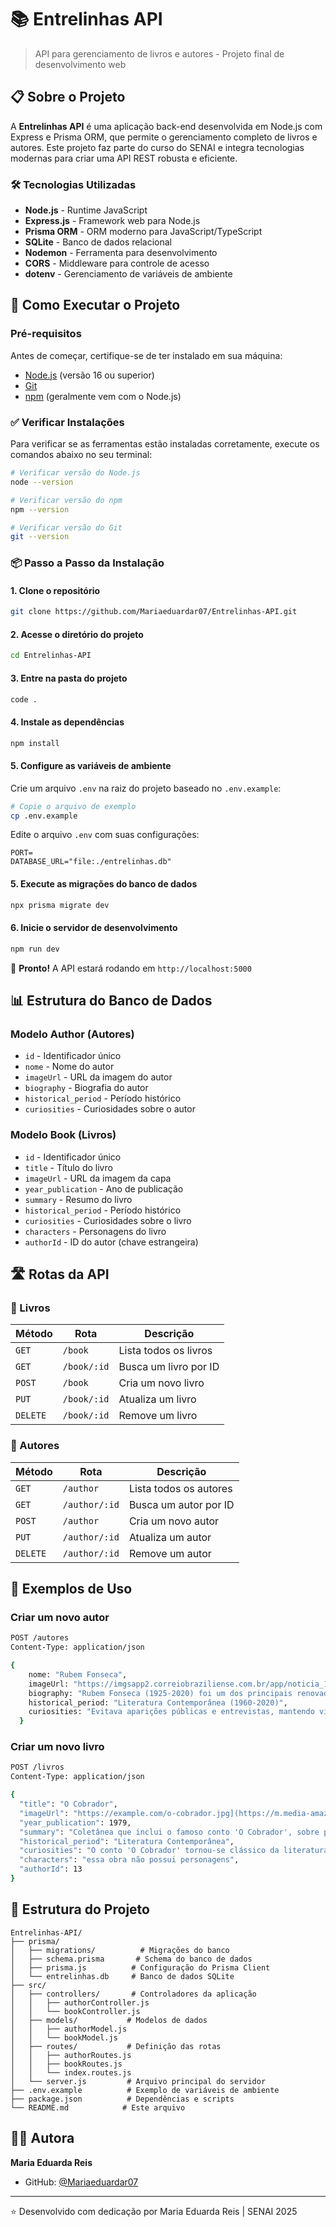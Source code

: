 # 📚 Entrelinhas API

> API para gerenciamento de livros e autores - Projeto final de desenvolvimento web

## 📋 Sobre o Projeto

A **Entrelinhas API** é uma aplicação back-end desenvolvida em Node.js com Express e Prisma ORM, que permite o gerenciamento completo de livros e autores. Este projeto faz parte do curso do SENAI e integra tecnologias modernas para criar uma API REST robusta e eficiente.

### 🛠️ Tecnologias Utilizadas

- **Node.js** - Runtime JavaScript
- **Express.js** - Framework web para Node.js
- **Prisma ORM** - ORM moderno para JavaScript/TypeScript
- **SQLite** - Banco de dados relacional
- **Nodemon** - Ferramenta para desenvolvimento
- **CORS** - Middleware para controle de acesso
- **dotenv** - Gerenciamento de variáveis de ambiente

## 🚀 Como Executar o Projeto

### Pré-requisitos

Antes de começar, certifique-se de ter instalado em sua máquina:
- [Node.js](https://nodejs.org/) (versão 16 ou superior)
- [Git](https://git-scm.com/)
- [npm](https://www.npmjs.com/) (geralmente vem com o Node.js)

### ✅ Verificar Instalações

Para verificar se as ferramentas estão instaladas corretamente, execute os comandos abaixo no seu terminal:

```bash
# Verificar versão do Node.js
node --version

# Verificar versão do npm
npm --version

# Verificar versão do Git
git --version
```

### 📦 Passo a Passo da Instalação

#### 1. Clone o repositório
```bash
git clone https://github.com/Mariaeduardar07/Entrelinhas-API.git
```

#### 2. Acesse o diretório do projeto
```bash
cd Entrelinhas-API
```

#### 3. **Entre na pasta do projeto**

```bash
code .
```

#### 4. Instale as dependências
```bash
npm install
```

#### 5. Configure as variáveis de ambiente
Crie um arquivo `.env` na raiz do projeto baseado no `.env.example`:

```bash
# Copie o arquivo de exemplo
cp .env.example
```

Edite o arquivo `.env` com suas configurações:
```env
PORT=
DATABASE_URL="file:./entrelinhas.db"
```

#### 5. Execute as migrações do banco de dados
```bash
npx prisma migrate dev
```

#### 6. Inicie o servidor de desenvolvimento
```bash
npm run dev
```

🎉 **Pronto!** A API estará rodando em `http://localhost:5000`

## 📊 Estrutura do Banco de Dados

### Modelo Author (Autores)
- `id` - Identificador único
- `nome` - Nome do autor
- `imageUrl` - URL da imagem do autor
- `biography` - Biografia do autor
- `historical_period` - Período histórico
- `curiosities` - Curiosidades sobre o autor

### Modelo Book (Livros)
- `id` - Identificador único
- `title` - Título do livro
- `imageUrl` - URL da imagem da capa
- `year_publication` - Ano de publicação
- `summary` - Resumo do livro
- `historical_period` - Período histórico
- `curiosities` - Curiosidades sobre o livro
- `characters` - Personagens do livro
- `authorId` - ID do autor (chave estrangeira)

## 🛣️ Rotas da API

### 📖 Livros

| Método | Rota | Descrição |
|--------|------|-----------|
| `GET` | `/book` | Lista todos os livros |
| `GET` | `/book/:id` | Busca um livro por ID |
| `POST` | `/book` | Cria um novo livro |
| `PUT` | `/book/:id` | Atualiza um livro |
| `DELETE` | `/book/:id` | Remove um livro |

### 👤 Autores

| Método | Rota | Descrição |
|--------|------|-----------|
| `GET` | `/author` | Lista todos os autores |
| `GET` | `/author/:id` | Busca um autor por ID |
| `POST` | `/author` | Cria um novo autor |
| `PUT` | `/author/:id` | Atualiza um autor |
| `DELETE` | `/author/:id` | Remove um autor |

## 📝 Exemplos de Uso

### Criar um novo autor
```bash
POST /autores
Content-Type: application/json

{
    nome: "Rubem Fonseca",
    imageUrl: "https://imgsapp2.correiobraziliense.com.br/app/noticia_127983242361/2020/04/16/845087/20200416103631864256e.jpg",
    biography: "Rubem Fonseca (1925-2020) foi um dos principais renovadores da ficção brasileira contemporânea. Nasceu em Juiz de Fora, formou-se em Direito e trabalhou como executivo antes de se dedicar à literatura. Pioneiro do realismo urbano brutal no Brasil, retratou a violência das grandes cidades com linguagem crua e direta. Obras principais: 'Feliz Ano Novo', 'A Grande Arte', 'O Caso Morel', 'Agosto'. Criou um novo estilo narrativo influenciado pelo cinema noir americano.",
    historical_period: "Literatura Contemporânea (1960-2020)",
    curiosities: "Evitava aparições públicas e entrevistas, mantendo vida muito reservada. Suas obras foram censuradas durante a ditadura militar por retratarem violência urbana. Era fascinado por investigação criminal e boxe, temas recorrentes em sua obra. Influenciou toda uma geração de escritores brasileiros. Seus livros venderam milhões de exemplares e foram adaptados para cinema e TV."
  }
```

### Criar um novo livro
```bash
POST /livros
Content-Type: application/json

{
  "title": "O Cobrador",
  "imageUrl": "https://example.com/o-cobrador.jpg](https://m.media-amazon.com/images/I/41wpjBTIxrL._SY445_SX342_ML2_.jpg",
  "year_publication": 1979,
  "summary": "Coletânea que inclui o famoso conto 'O Cobrador', sobre personagem que 'cobra' da sociedade através de assassinatos aleatórios. A obra aprofunda a exploração da violência urbana, mostrando personagens marginalizados que reagem brutalmente à exclusão social. Fonseca consolida seu estilo direto e sua visão pessimista da sociedade brasileira contemporânea.",
  "historical_period": "Literatura Contemporânea",
  "curiosities": "O conto 'O Cobrador' tornou-se clássico da literatura brasileira contemporânea. Inspirou filme de Paulo César Saraceni. O personagem-título tornou-se símbolo da violência urbana brasileira. Consolidou a reputação internacional de Rubem Fonseca.",
  "characters": "essa obra não possui personagens",
  "authorId": 13
}
```

## 📁 Estrutura do Projeto

```
Entrelinhas-API/
├── prisma/
│   ├── migrations/          # Migrações do banco
│   ├── schema.prisma       # Schema do banco de dados
│   ├── prisma.js          # Configuração do Prisma Client
│   └── entrelinhas.db     # Banco de dados SQLite
├── src/
│   ├── controllers/       # Controladores da aplicação
│   │   ├── authorController.js
│   │   └── bookController.js
│   ├── models/           # Modelos de dados
│   │   ├── authorModel.js
│   │   └── bookModel.js
│   ├── routes/           # Definição das rotas
│   │   ├── authorRoutes.js
│   │   ├── bookRoutes.js
│   │   └── index.routes.js
│   └── server.js         # Arquivo principal do servidor
├── .env.example          # Exemplo de variáveis de ambiente
├── package.json          # Dependências e scripts
└── README.md            # Este arquivo
```

## 👩‍💻 Autora

**Maria Eduarda Reis**
- GitHub: [@Mariaeduardar07](https://github.com/Mariaeduardar07)

---

⭐ Desenvolvido com dedicação por Maria Eduarda Reis | SENAI 2025
